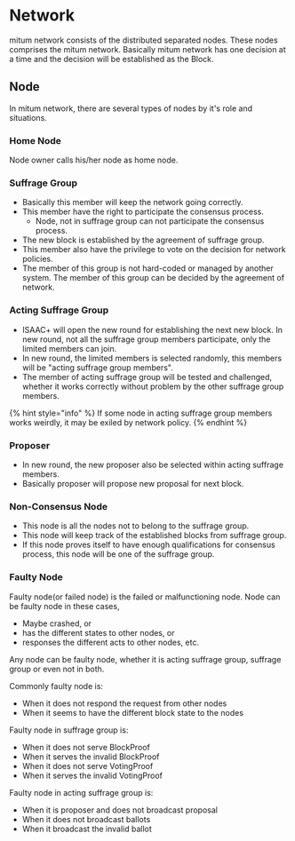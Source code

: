 # Network

mitum network consists of the distributed separated nodes. These nodes comprises the mitum network. Basically mitum network has one decision at a time and the decision will  be established as the Block.

## Node

In mitum network, there are several types of nodes by it's role and situations.

### Home Node

Node owner calls his/her node as home node.

### Suffrage Group

* Basically this member will keep the network going correctly.
* This member have the right to participate the consensus process.
    * Node, not in suffrage group can not participate the consensus process.
* The new block is established by the agreement of suffrage group.
* This member also have the privilege to vote on the decision for network policies.
* The member of this group is not hard-coded or managed by another system. The member of this group can be decided by the agreement of network.

### Acting Suffrage Group

* ISAAC+ will open the new round for establishing the next new block. In new round, not all the suffrage group members participate, only the limited members can join.
* In new round, the limited members is selected randomly, this members will be "acting suffrage group members".
* The member of acting suffrage group will be tested and challenged, whether it works correctly without problem by the other suffrage group members.

{% hint style="info" %}
If some node in acting suffrage group members works weirdly, it may be exiled by network policy.
{% endhint %}

### Proposer

* In new round, the new proposer also be selected within acting suffrage members.
* Basically proposer will propose new proposal for next block.

### Non-Consensus Node

* This node is all the nodes not to belong to the suffrage group.
* This node will keep track of the established blocks from suffrage group.
* If this node proves itself to have enough qualifications for consensus process, this node will be one of the suffrage group.

### Faulty Node

Faulty node(or failed node) is the failed or malfunctioning node. Node can be faulty node in these cases,

* Maybe crashed, or
* has the different states to other nodes, or
* responses the different acts to other nodes, etc.

Any node can be faulty node, whether it is acting suffrage group, suffrage group or even not in both.

Commonly faulty node is:

* When it does not respond the request from other nodes
* When it seems to have the different block state to the nodes

Faulty node in suffrage group is:

* When it does not serve BlockProof
* When it serves the invalid BlockProof
* When it does not serve VotingProof
* When it serves the invalid VotingProof

Faulty node in acting suffrage group is:

* When it is proposer and does not broadcast proposal
* When it does not broadcast ballots
* When it broadcast the invalid ballot
